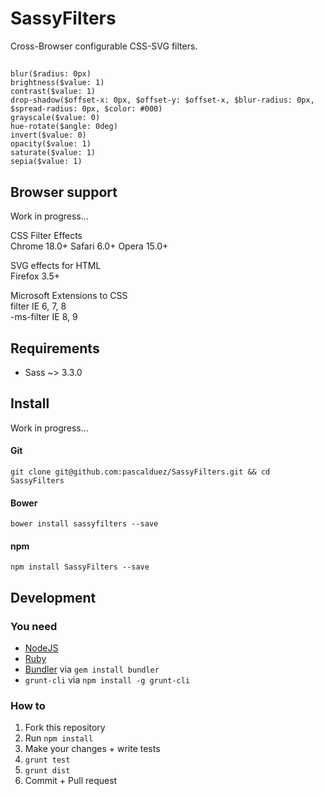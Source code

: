# SassyFilters

Cross-Browser configurable CSS-SVG filters.

##

`blur($radius: 0px)`  
`brightness($value: 1)`  
`contrast($value: 1)`  
`drop-shadow($offset-x: 0px, $offset-y: $offset-x, $blur-radius: 0px, $spread-radius: 0px, $color: #000)`  
`grayscale($value: 0)`  
`hue-rotate($angle: 0deg)`  
`invert($value: 0)`  
`opacity($value: 1)`  
`saturate($value: 1)`  
`sepia($value: 1)`  


## Browser support

Work in progress...

CSS Filter Effects  
Chrome 18.0+ Safari 6.0+ Opera 15.0+  

SVG effects for HTML  
Firefox 3.5+  

Microsoft Extensions to CSS  
filter IE 6, 7, 8  
-ms-filter IE 8, 9  

## Requirements

* Sass ~> 3.3.0

## Install

Work in progress...

#### Git

```
git clone git@github.com:pascalduez/SassyFilters.git && cd SassyFilters
```

#### Bower

```
bower install sassyfilters --save
```

#### npm

```
npm install SassyFilters --save
``` 

## Development

### You need

  * [NodeJS](http://nodejs.org)
  * [Ruby](https://www.ruby-lang.org)
  * [Bundler](http://bundler.io) via `gem install bundler`
  * `grunt-cli` via `npm install -g grunt-cli`

### How to

  1. Fork this repository
  2. Run `npm install`
  4. Make your changes + write tests
  3. `grunt test`
  3. `grunt dist`
  5. Commit + Pull request
